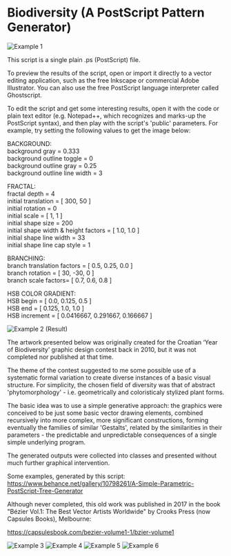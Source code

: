 # Biodiversity (A PostScript Pattern Generator)

![Example 1](images/01_LukaTolitch_Biodiversity_2017_CrooksPress_Materials_1.png)

This script is a single plain .ps (PostScript) file.

To preview the results of the script, open or import it directly to a vector editing application, such as the free Inkscape or commercial Adobe Illustrator. You can also use the free PostScript language interpreter called Ghostscript.

To edit the script and get some interesting results, open it with the code or plain text editor (e.g. Notepad++, which recognizes and marks-up the PostScript syntax), and then play with the script's 'public' parameters. For example, try setting the following values to get the image below:

  BACKGROUND:\
    background gray = 0.333\
    background outline toggle = 0\
    background outline gray = 0.25\
    background outline line width = 3
  
  FRACTAL:\
    fractal depth = 4\
    initial translation = [ 300,  50 ]\
    initial rotation = 0\
    initial scale = [ 1,  1 ]\
    initial shape size = 200\
    initial shape width & height factors = [ 1.0,  1.0 ]\
    initial shape line width = 33\
    initial shape line cap style  = 1
  
  BRANCHING:\
    branch translation factors = [ 0.5,  0.25,  0.0 ]\
    branch rotation = [ 30,  -30,  0 ]\
    branch scale factors= [ 0.7,  0.6,  0.8 ]
  
  HSB COLOR GRADIENT:\
    HSB begin = [ 0.0,  0.125,  0.5 ]\
    HSB end = [ 0.125,  1.0,  1.0 ]\
    HSB increment = [ 0.0416667,  0.291667,  0.166667 ]

![Example 2 (Result)](images/01_LukaTolitch_Biodiversity_2017_CrooksPress_Materials_2.png)

The artwork presented below was originally created for the Croatian ‘Year of Biodiversity’ graphic design contest back in 2010, but it was not completed nor published at that time.

The theme of the contest suggested to me some possible use of a systematic formal variation to create diverse instances of a basic visual structure. For simplicity, the chosen field of diversity was that of abstract 'phytomorphology' - i.e. geometrically and coloristicaly stylized plant forms.

The basic idea was to use a simple generative approach: the graphics were conceived to be just some basic vector drawing elements, combined recursively into more complex, more significant constructions, forming eventually the families of similar 'Gestalts', related by the similarities in their parameters - the predictable and unpredictable consequences of a single simple underlying program.

The generated outputs were collected into classes and presented without much further graphical intervention.

Some examples, generated by this script: https://www.behance.net/gallery/10798261/A-Simple-Parametric-PostScript-Tree-Generator

Although never completed, this old work was published in 2017 in the book "Bézier Vol.1: The Best Vector Artists Worldwide" by Crooks Press (now Capsules Books), Melbourne:

https://capsulesbook.com/bezier-volume1-1/bzier-volume1

![Example 3](images/01_LukaTolitch_Biodiversity_2017_CrooksPress_Materials_6.png)
![Example 4](images/01_LukaTolitch_Biodiversity_2017_CrooksPress_Materials_7.png)
![Example 5](images/01_LukaTolitch_Biodiversity_2017_CrooksPress_Materials_8.png)
![Example 6](images/01_LukaTolitch_Biodiversity_2017_CrooksPress_Materials_9.png)
